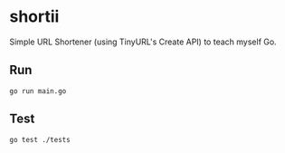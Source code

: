 # shortii
Simple URL Shortener (using TinyURL's Create API) to teach myself Go.

## Run
`go run main.go`

## Test
`go test ./tests`